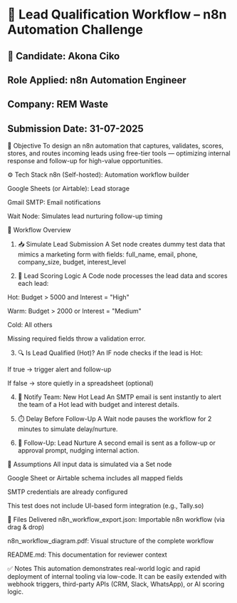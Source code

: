 # 🔁 Lead Qualification Workflow – n8n Automation Challenge

## 👤 Candidate: Akona Ciko
## Role Applied: n8n Automation Engineer
## Company: REM Waste
## Submission Date: 31-07-2025

🧠 Objective
To design an n8n automation that captures, validates, scores, stores, and routes incoming leads using free-tier tools — optimizing internal response and follow-up for high-value opportunities.

⚙️ Tech Stack
n8n (Self-hosted): Automation workflow builder

Google Sheets (or Airtable): Lead storage

Gmail SMTP: Email notifications

Wait Node: Simulates lead nurturing follow-up timing

🔧 Workflow Overview
1. 📥 Simulate Lead Submission
A Set node creates dummy test data that mimics a marketing form with fields:
full_name, email, phone, company_size, budget, interest_level

2. 🧠 Lead Scoring Logic
A Code node processes the lead data and scores each lead:

Hot: Budget > 5000 and Interest = "High"

Warm: Budget > 2000 or Interest = "Medium"

Cold: All others

Missing required fields throw a validation error.

3. 🔍 Is Lead Qualified (Hot)?
An IF node checks if the lead is Hot:

If true → trigger alert and follow-up

If false → store quietly in a spreadsheet (optional)

4. 📨 Notify Team: New Hot Lead
An SMTP email is sent instantly to alert the team of a Hot lead with budget and interest details.

5. ⏱️ Delay Before Follow-Up
A Wait node pauses the workflow for 2 minutes to simulate delay/nurture.

6. 🔁 Follow-Up: Lead Nurture
A second email is sent as a follow-up or approval prompt, nudging internal action.

📝 Assumptions
All input data is simulated via a Set node

Google Sheet or Airtable schema includes all mapped fields

SMTP credentials are already configured

This test does not include UI-based form integration (e.g., Tally.so)

📎 Files Delivered
n8n_workflow_export.json: Importable n8n workflow (via drag & drop)

n8n_workflow_diagram.pdf: Visual structure of the complete workflow

README.md: This documentation for reviewer context

✅ Notes
This automation demonstrates real-world logic and rapid deployment of internal tooling via low-code. It can be easily extended with webhook triggers, third-party APIs (CRM, Slack, WhatsApp), or AI scoring logic.

